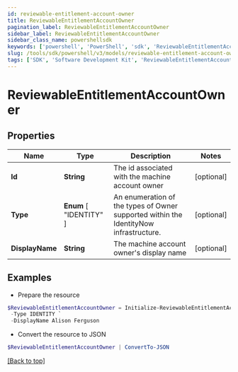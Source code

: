 ```yaml
---
id: reviewable-entitlement-account-owner
title: ReviewableEntitlementAccountOwner
pagination_label: ReviewableEntitlementAccountOwner
sidebar_label: ReviewableEntitlementAccountOwner
sidebar_class_name: powershellsdk
keywords: ['powershell', 'PowerShell', 'sdk', 'ReviewableEntitlementAccountOwner', 'ReviewableEntitlementAccountOwner'] 
slug: /tools/sdk/powershell/v3/models/reviewable-entitlement-account-owner
tags: ['SDK', 'Software Development Kit', 'ReviewableEntitlementAccountOwner', 'ReviewableEntitlementAccountOwner']
---
```



# ReviewableEntitlementAccountOwner

## Properties

Name | Type | Description | Notes
------------ | ------------- | ------------- | -------------
**Id** | **String** | The id associated with the machine account owner | [optional] 
**Type** |  **Enum** [  "IDENTITY" ] | An enumeration of the types of Owner supported within the IdentityNow infrastructure. | [optional] 
**DisplayName** | **String** | The machine account owner's display name | [optional] 

## Examples

- Prepare the resource
```powershell
$ReviewableEntitlementAccountOwner = Initialize-ReviewableEntitlementAccountOwner  -Id 2c9180857182305e0171993737eb29e8 `
 -Type IDENTITY `
 -DisplayName Alison Ferguson
```

- Convert the resource to JSON
```powershell
$ReviewableEntitlementAccountOwner | ConvertTo-JSON
```


[[Back to top]](#) 

